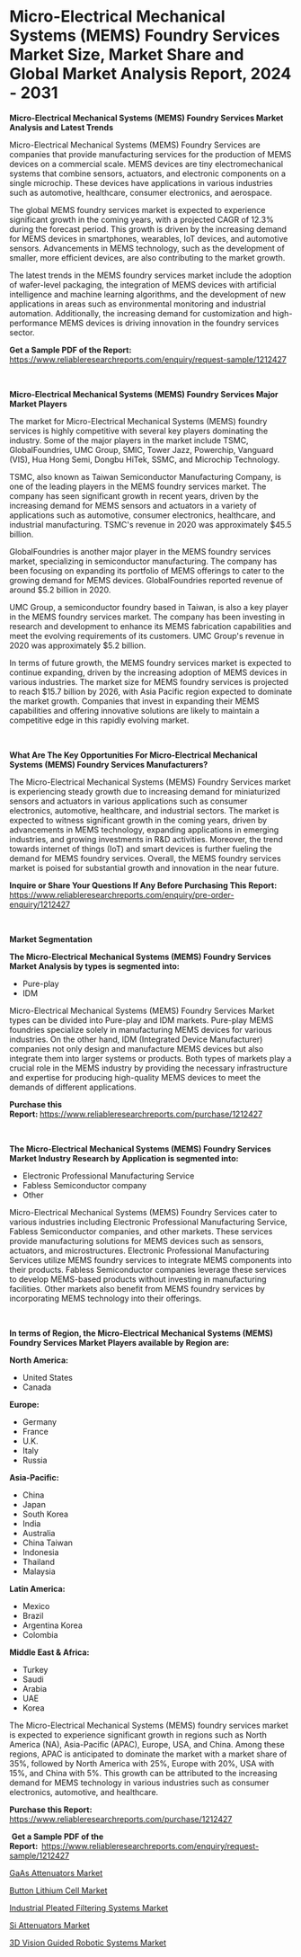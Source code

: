 <p><h1>Micro-Electrical Mechanical Systems (MEMS) Foundry Services Market Size, Market Share and Global Market Analysis Report, 2024 - 2031</h1></p><p><strong>Micro-Electrical Mechanical Systems (MEMS) Foundry Services Market Analysis and Latest Trends</strong></p>
<p><p>Micro-Electrical Mechanical Systems (MEMS) Foundry Services are companies that provide manufacturing services for the production of MEMS devices on a commercial scale. MEMS devices are tiny electromechanical systems that combine sensors, actuators, and electronic components on a single microchip. These devices have applications in various industries such as automotive, healthcare, consumer electronics, and aerospace.</p><p>The global MEMS foundry services market is expected to experience significant growth in the coming years, with a projected CAGR of 12.3% during the forecast period. This growth is driven by the increasing demand for MEMS devices in smartphones, wearables, IoT devices, and automotive sensors. Advancements in MEMS technology, such as the development of smaller, more efficient devices, are also contributing to the market growth.</p><p>The latest trends in the MEMS foundry services market include the adoption of wafer-level packaging, the integration of MEMS devices with artificial intelligence and machine learning algorithms, and the development of new applications in areas such as environmental monitoring and industrial automation. Additionally, the increasing demand for customization and high-performance MEMS devices is driving innovation in the foundry services sector.</p></p>
<p><strong>Get a Sample PDF of the Report:&nbsp;</strong> <a href="https://www.reliableresearchreports.com/enquiry/request-sample/1212427">https://www.reliableresearchreports.com/enquiry/request-sample/1212427</a></p>
<p>&nbsp;</p>
<p><strong>Micro-Electrical Mechanical Systems (MEMS) Foundry Services Major Market Players</strong></p>
<p><p>The market for Micro-Electrical Mechanical Systems (MEMS) foundry services is highly competitive with several key players dominating the industry. Some of the major players in the market include TSMC, GlobalFoundries, UMC Group, SMIC, Tower Jazz, Powerchip, Vanguard (VIS), Hua Hong Semi, Dongbu HiTek, SSMC, and Microchip Technology.</p><p>TSMC, also known as Taiwan Semiconductor Manufacturing Company, is one of the leading players in the MEMS foundry services market. The company has seen significant growth in recent years, driven by the increasing demand for MEMS sensors and actuators in a variety of applications such as automotive, consumer electronics, healthcare, and industrial manufacturing. TSMC's revenue in 2020 was approximately $45.5 billion.</p><p>GlobalFoundries is another major player in the MEMS foundry services market, specializing in semiconductor manufacturing. The company has been focusing on expanding its portfolio of MEMS offerings to cater to the growing demand for MEMS devices. GlobalFoundries reported revenue of around $5.2 billion in 2020.</p><p>UMC Group, a semiconductor foundry based in Taiwan, is also a key player in the MEMS foundry services market. The company has been investing in research and development to enhance its MEMS fabrication capabilities and meet the evolving requirements of its customers. UMC Group's revenue in 2020 was approximately $5.2 billion.</p><p>In terms of future growth, the MEMS foundry services market is expected to continue expanding, driven by the increasing adoption of MEMS devices in various industries. The market size for MEMS foundry services is projected to reach $15.7 billion by 2026, with Asia Pacific region expected to dominate the market growth. Companies that invest in expanding their MEMS capabilities and offering innovative solutions are likely to maintain a competitive edge in this rapidly evolving market.</p></p>
<p>&nbsp;</p>
<p><strong>What Are The Key Opportunities For Micro-Electrical Mechanical Systems (MEMS) Foundry Services Manufacturers?</strong></p>
<p><p>The Micro-Electrical Mechanical Systems (MEMS) Foundry Services market is experiencing steady growth due to increasing demand for miniaturized sensors and actuators in various applications such as consumer electronics, automotive, healthcare, and industrial sectors. The market is expected to witness significant growth in the coming years, driven by advancements in MEMS technology, expanding applications in emerging industries, and growing investments in R&D activities. Moreover, the trend towards internet of things (IoT) and smart devices is further fueling the demand for MEMS foundry services. Overall, the MEMS foundry services market is poised for substantial growth and innovation in the near future.</p></p>
<p><strong>Inquire or Share Your Questions If Any Before Purchasing This Report:</strong> <a href="https://www.reliableresearchreports.com/enquiry/pre-order-enquiry/1212427">https://www.reliableresearchreports.com/enquiry/pre-order-enquiry/1212427</a></p>
<p>&nbsp;</p>
<p><strong>Market Segmentation</strong></p>
<p><strong>The Micro-Electrical Mechanical Systems (MEMS) Foundry Services Market Analysis by types is segmented into:</strong></p>
<p><ul><li>Pure-play</li><li>IDM</li></ul></p>
<p><p>Micro-Electrical Mechanical Systems (MEMS) Foundry Services Market types can be divided into Pure-play and IDM markets. Pure-play MEMS foundries specialize solely in manufacturing MEMS devices for various industries. On the other hand, IDM (Integrated Device Manufacturer) companies not only design and manufacture MEMS devices but also integrate them into larger systems or products. Both types of markets play a crucial role in the MEMS industry by providing the necessary infrastructure and expertise for producing high-quality MEMS devices to meet the demands of different applications.</p></p>
<p><strong>Purchase this Report:&nbsp;</strong><a href="https://www.reliableresearchreports.com/purchase/1212427">https://www.reliableresearchreports.com/purchase/1212427</a></p>
<p>&nbsp;</p>
<p><strong>The Micro-Electrical Mechanical Systems (MEMS) Foundry Services Market Industry Research by Application is segmented into:</strong></p>
<p><ul><li>Electronic Professional Manufacturing Service</li><li>Fabless Semiconductor company</li><li>Other</li></ul></p>
<p><p>Micro-Electrical Mechanical Systems (MEMS) Foundry Services cater to various industries including Electronic Professional Manufacturing Service, Fabless Semiconductor companies, and other markets. These services provide manufacturing solutions for MEMS devices such as sensors, actuators, and microstructures. Electronic Professional Manufacturing Services utilize MEMS foundry services to integrate MEMS components into their products. Fabless Semiconductor companies leverage these services to develop MEMS-based products without investing in manufacturing facilities. Other markets also benefit from MEMS foundry services by incorporating MEMS technology into their offerings.</p></p>
<p>&nbsp;</p>
<p><strong>In terms of Region, the Micro-Electrical Mechanical Systems (MEMS) Foundry Services Market Players available by Region are:</strong></p>
<p>
    <p> <strong> North America: </strong>
        <ul>
            <li>United States</li>
            <li>Canada</li>
        </ul>
        </p> 
    <p> <strong> Europe: </strong>
        <ul>
            <li>Germany</li>
            <li>France</li>
            <li>U.K.</li>
            <li>Italy</li>
            <li>Russia</li>
        </ul>
        </p> 
    <p> <strong> Asia-Pacific: </strong>
        <ul>
            <li>China</li>
            <li>Japan</li>
            <li>South Korea</li>
            <li>India</li>
            <li>Australia</li>
            <li>China Taiwan</li>
            <li>Indonesia</li>
            <li>Thailand</li>
            <li>Malaysia</li>
        </ul>
        </p> 
    <p> <strong> Latin America: </strong>
        <ul>
            <li>Mexico</li>
            <li>Brazil</li>
            <li>Argentina Korea</li>
            <li>Colombia</li>
        </ul>
        </p> 
    <p> <strong> Middle East & Africa: </strong>
        <ul>
            <li>Turkey</li>
            <li>Saudi</li>
            <li>Arabia</li>
            <li>UAE</li>
            <li>Korea</li>
        </ul>
    </p>
    </p>
<p><p>The Micro-Electrical Mechanical Systems (MEMS) foundry services market is expected to experience significant growth in regions such as North America (NA), Asia-Pacific (APAC), Europe, USA, and China. Among these regions, APAC is anticipated to dominate the market with a market share of 35%, followed by North America with 25%, Europe with 20%, USA with 15%, and China with 5%. This growth can be attributed to the increasing demand for MEMS technology in various industries such as consumer electronics, automotive, and healthcare.</p></p>
<p><strong>Purchase this Report: </strong><a href="https://www.reliableresearchreports.com/purchase/1212427">https://www.reliableresearchreports.com/purchase/1212427</a></p>
<p>&nbsp;<strong>Get a Sample PDF of the Report:&nbsp;&nbsp;</strong><a href="https://www.reliableresearchreports.com/enquiry/request-sample/1212427">https://www.reliableresearchreports.com/enquiry/request-sample/1212427</a></p>
<p><strong></strong></p>
<p><p><a href="https://issuu.com/reportprime-2/docs/gaas-attenuators-market-size-2030.pptx">GaAs Attenuators Market</a></p><p><a href="https://github.com/gulaimolin/Market-Research-Report-List-3/blob/main/button-lithium-cell-market.md">Button Lithium Cell Market</a></p><p><a href="https://github.com/RoccoManning/Market-Research-Report-List-3/blob/main/industrial-pleated-filtering-systems-market.md">Industrial Pleated Filtering Systems Market</a></p><p><a href="https://issuu.com/reportprime-2/docs/si-attenuators-market-size-2030.pptx">Si Attenuators Market</a></p><p><a href="https://github.com/mauripalmi/Market-Research-Report-List-2/blob/main/3d-vision-guided-robotic-systems-market.md">3D Vision Guided Robotic Systems Market</a></p></p>